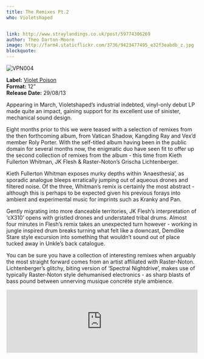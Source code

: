 ```yaml
---
title: The Remixes Pt.2
who: Violetshaped


link: http://www.straylandings.co.uk/post/59774306269
author: Theo Darton-Moore
image: http://farm4.staticflickr.com/3736/9423477495_e32f3eabdb_z.jpg
blockquote:
---
```


![VPN004](http://farm4.staticflickr.com/3668/9625828856_fd9973c6a5_t.jpg)

**Label:** [Violet Poison](http://www.residentadvisor.net/record-label.aspx?id=7125)
<br>**Format:** 12”
<br>**Release Date:** 29/08/13

Appearing in March, Violetshaped’s industrial indebted, vinyl-only debut LP made quite an impact, gaining support for its excellent use of sinister, mechanical sound design. 

Eight months prior to this we were teased with a selection of remixes from the then forthcoming album, from Vatican Shadow, Kangding Ray and Vex’d member Roly Porter. With the self-titled album having been in the public domain for several months now, the enigmatic duo have seen fit to offer up the second collection of remixes from the album - this time from Kieth Fullerton Whitman, JK Flesh & Raster-Noton’s Grischa Lichtenberger.

Kieth Fullerton Whitman exposes murky depths within ‘Anaesthesia’, as sporadic analogue bleeps erratically jumping out of aqueous drones and filtered noise. Of the three, Whitman’s remix is certainly the most abstract - although this is perhaps to be expected given his previous forays into ambient and experimental music for imprints such as Kranky and Pan.

Gently migrating into more danceable territories, JK Flesh’s interpretation of ‘cX310’ opens with gristled drones and understated tribal drums. Almost four minutes in Flesh’s remix takes an unexpected turn however - working in jungle inspired drum breaks turning what felt like a downcast, Demdike Stare style excursion into something that wouldn’t sound out of place tucked away in Unkle’s back catalogue. 

You can be sure you have a collection of interesting remixes when arguably the most straight forward comes from an artist affiliated with Raster-Noton. Lichtenberger’s glitchy, biting version of ‘Spectral Nightdrive’, makes use of typically Raster-Noton style dehumanised electronics - as sharp blasts of bass pound between unnerving musique concréte style ambience.

<iframe frameborder="no" height="166" scrolling="no" src="https://w.soundcloud.com/player/?url=http%3A%2F%2Fapi.soundcloud.com%2Ftracks%2F107898831" width="100%"></iframe>